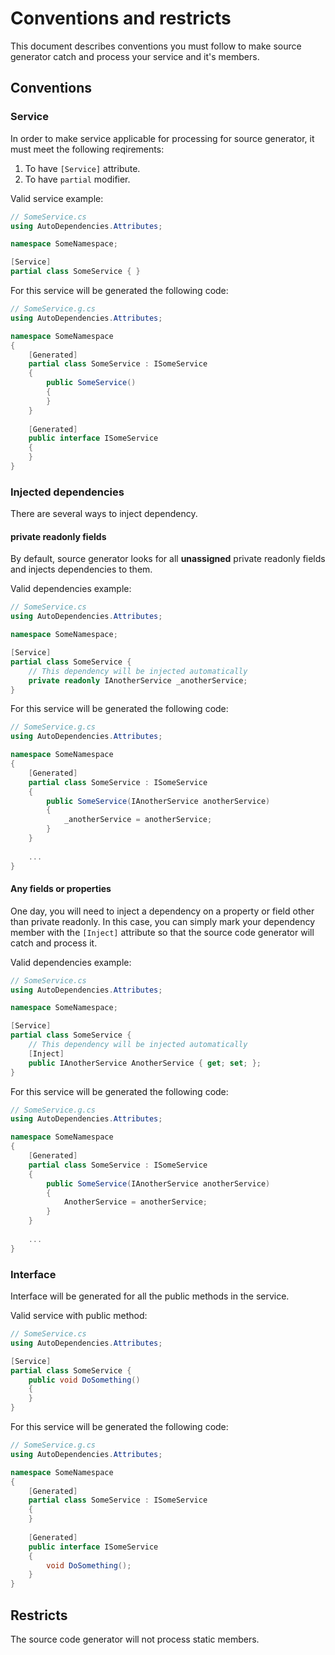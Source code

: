 # Conventions and restricts
This document describes conventions you must follow to make source generator catch and process your service and it's members.

## Conventions
### Service

In order to make service applicable for processing for source generator, it must meet the following reqirements:
1. To have `[Service]` attribute.
2. To have `partial` modifier.

Valid service example:
```csharp
// SomeService.cs
using AutoDependencies.Attributes;

namespace SomeNamespace;

[Service]
partial class SomeService { }
```

For this service will be generated the following code:
```csharp
// SomeService.g.cs
using AutoDependencies.Attributes;

namespace SomeNamespace 
{
    [Generated]
    partial class SomeService : ISomeService 
    {
        public SomeService()
        {
        }
    }
    
    [Generated]
    public interface ISomeService
    {
    }
}
```

### Injected dependencies

There are several ways to inject dependency.

#### private readonly fields

By default, source generator looks for all **unassigned** private readonly fields and injects dependencies to them.

Valid dependencies example:
```csharp
// SomeService.cs
using AutoDependencies.Attributes;

namespace SomeNamespace;

[Service]
partial class SomeService {
    // This dependency will be injected automatically
    private readonly IAnotherService _anotherService;
}
```

For this service will be generated the following code:
```csharp
// SomeService.g.cs
using AutoDependencies.Attributes;

namespace SomeNamespace 
{
    [Generated]
    partial class SomeService : ISomeService 
    {
        public SomeService(IAnotherService anotherService)
        {
            _anotherService = anotherService;
        }
    }
    
    ...
}
```

#### Any fields or properties

One day, you will need to inject a dependency on a property or field other than private readonly. In this case, you can simply mark your dependency member with the `[Inject]` attribute so that the source code generator will catch and process it.

Valid dependencies example:
```csharp
// SomeService.cs
using AutoDependencies.Attributes;

namespace SomeNamespace;

[Service]
partial class SomeService {
    // This dependency will be injected automatically
    [Inject]
    public IAnotherService AnotherService { get; set; };
}
```

For this service will be generated the following code:
```csharp
// SomeService.g.cs
using AutoDependencies.Attributes;

namespace SomeNamespace 
{
    [Generated]
    partial class SomeService : ISomeService 
    {
        public SomeService(IAnotherService anotherService)
        {
            AnotherService = anotherService;
        }
    }
    
    ...
}
```

### Interface

Interface will be generated for all the public methods in the service.

Valid service with public method:
```csharp
// SomeService.cs
using AutoDependencies.Attributes;

[Service]
partial class SomeService {
    public void DoSomething() 
    {
    }
}
```

For this service will be generated the following code:
```csharp
// SomeService.g.cs
using AutoDependencies.Attributes;

namespace SomeNamespace 
{
    [Generated]
    partial class SomeService : ISomeService 
    {
    }
    
    [Generated]
    public interface ISomeService
    {
        void DoSomething();
    }
}
```

## Restricts

The source code generator will not process static members.
